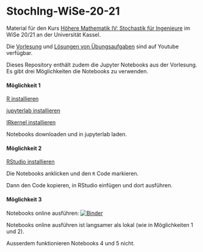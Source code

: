 # StochIng-WiSe-20-21

Material für den Kurs [Höhere Mathematik IV: Stochastik für Ingenieure](https://portal.uni-kassel.de/qisserver/rds?state=verpublish&status=init&vmfile=no&publishid=177662&moduleCall=webInfo&publishConfFile=webInfo&publishSubDir=veranstaltung) im WiSe 20/21 an der Universität Kassel.

Die [Vorlesung](https://www.youtube.com/playlist?list=PLIIRjhhOmUg9GPqUfvdhS0fU6XJ_b7YxT) und [Lösungen von Übungsaufgaben](https://www.youtube.com/playlist?list=PLIIRjhhOmUg8jyt5kQQpSBhHkLqykpnhJ) sind auf Youtube verfügbar.


Dieses Repository enthält zudem die Jupyter Notebooks aus der Vorlesung. Es gibt drei Möglichkeiten die Notebooks zu verwenden.


#### Möglichkeit 1

[R installieren](https://www.r-project.org)

[jupyterlab installieren](https://jupyterlab.readthedocs.io/en/stable/getting_started/installation.html)

[IRkernel installieren](https://github.com/IRkernel/IRkernel)

Notebooks downloaden und in jupyterlab laden.


#### Möglichkeit 2

[RStudio installieren](https://rstudio.com/products/rstudio/download/)

Die Notebooks anklicken und den `R` Code markieren.

Dann den Code kopieren, in RStudio einfügen und dort ausführen.



#### Möglichkeit 3

Notebooks online ausführen: [![Binder](http://mybinder.org/badge_logo.svg)](http://mybinder.org/v2/gh/PBrdng/StochIng-WiSe-20-21/Notebooks)

Notebooks online ausführen ist langsamer als lokal (wie in Möglichkeiten 1 und 2).

Ausserdem funktionieren Notebooks 4 und 5 nicht.
